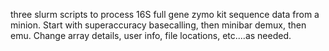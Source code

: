 three slurm scripts to process 16S full gene zymo kit sequence data from a minion. Start with superaccuracy basecalling, then minibar demux, then emu. Change array details, user info, file locations, etc....as needed.
